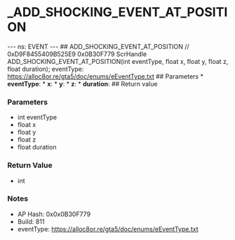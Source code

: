 # _ADD_SHOCKING_EVENT_AT_POSITION

--- ns: EVENT --- ## ADD_SHOCKING_EVENT_AT_POSITION  // 0xD9F8455409B525E9 0x0B30F779 ScrHandle ADD_SHOCKING_EVENT_AT_POSITION(int eventType, float x, float y, float z, float duration);  eventType: https://alloc8or.re/gta5/doc/enums/eEventType.txt  ## Parameters * **eventType**: * **x**: * **y**: * **z**: * **duration**:  ## Return value

### Parameters
* int eventType
* float x
* float y
* float z
* float duration

### Return Value
* int

### Notes
* AP Hash: 0x0x0B30F779
* Build: 811
* eventType: https://alloc8or.re/gta5/doc/enums/eEventType.txt


